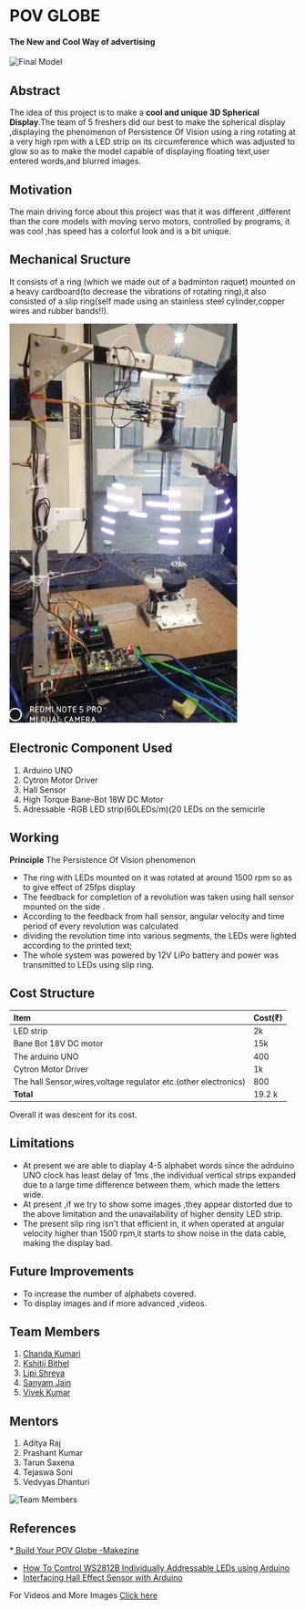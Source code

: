 <h1> POV GLOBE </h1> 
<h4> The New and Cool Way of advertising </h4>

![Final Model](https://github.com/KSHITIJBITHEL/POV-Globe/blob/master/Images%20and%20Videos/pov_globe.jpg)

<h2> Abstract</h2>

The idea of this project is to make a **cool and unique 3D Spherical Display**.The team of 5 freshers did our best to make the spherical display ,displaying the phenomenon of Persistence Of Vision using a ring rotating at a very high rpm with a LED strip on its circumference which was adjusted to glow so as to make the model capable of displaying floating text,user entered words,and blurred images.  


<h2> Motivation</h2>

The main driving force about this project was that it was different ,different than the core models with moving servo motors, controlled by programs, it was cool ,has speed has a colorful look and is a bit unique.


<h2> Mechanical Sructure</h2>

It consists of a ring (which we made out of a badminton raquet) mounted on a heavy cardboard(to decrease the vibrations of rotating ring),it also consisted of a slip ring(self made using an stainless steel cylinder,copper wires and rubber bands!!).


<img src="https://github.com/KSHITIJBITHEL/POV-Globe/blob/master/Images%20and%20Videos/Mech%20Model.jpg" width=400 alt="Mech Model" />


<h2> Electronic Component Used</h2>

1. Arduino UNO
2. Cytron Motor Driver
3. Hall Sensor
4. High Torque Bane-Bot 18W DC Motor 
5. Adressable -RGB LED strip(60LEDs/m)(20 LEDs on the semicirle


<h2> Working</h2>

**Principle** The Persistence Of Vision phenomenon
- The ring with LEDs mounted on it was rotated at around 1500 rpm  so as to give effect of 25fps display
- The feedback for completion of a revolution was taken using hall sensor mounted on the side .
- According to the feedback from hall sensor, angular velocity and time period of every revolution was calculated
- dividing the revolution time into various segments, the LEDs were lighted according to the printed text;
- The whole system was powered by 12V LiPo battery and power was transmitted to LEDs using slip ring.

<h2> Cost Structure</h2>


| Item | Cost(₹) |
| :--- | :--- |
| LED strip | 2k |
| Bane Bot 18V DC motor | 15k |
| The arduino UNO | 400|
| Cytron Motor Driver | 1k |
| The hall Sensor,wires,voltage regulator etc.(other electronics) | 800 |
|**Total**| 19.2 k| 
Overall it was descent for its cost.

<h2> Limitations</h2>

 - At present we are able to diaplay 4-5 alphabet words since the adrduino UNO clock has least delay of 1ms ,the individual vertical strips expanded due to a large time difference between them, which made the letters wide. 
 - At present ,if we try to show some images ,they appear distorted due to the above limitation and the unavailability of higher density LED strip.
 - The present slip ring isn't that efficient in, it when operated at angular velocity higher than 1500 rpm,it starts to show noise in the data cable, making the display bad.


<h2> Future Improvements</h2>

 - To increase the number of alphabets covered.
 - To display images and if more advanced ,videos.


<h2> Team Members</h2>

1. [Chanda Kumari](https://github.com/krichanda)   
2. [Kshitij Bithel](https://github.com/KSHITIJBITHEL)
3. [Lipi Shreya](https://github.com/LipiShreya)
4. [Sanyam Jain](https://github.com/sanyam2248)
5. [Vivek Kumar](https://github.com/rohit234)


<h2> Mentors</h2>

1. Aditya Raj
2. Prashant Kumar
3. Tarun Saxena
4. Tejaswa Soni
5. Vedvyas Dhanturi


![Team Members](https://github.com/KSHITIJBITHEL/POV-Globe/blob/master/Images%20and%20Videos/The%20team.jpg)


<h2> References </h2>

*[ Build Your POV Globe -Makezine](https://makezine.com/projects/persistence-vision-led-globe/)
* [How To Control WS2812B Individually Addressable LEDs using Arduino](https://howtomechatronics.com/tutorials/arduino/how-to-control-ws2812b-individually-addressable-leds-using-arduino/)
* [Interfacing Hall Effect Sensor with Arduino](https://circuitdigest.com/microcontroller-projects/arduino-hall-effect-sensor)
  
 
 For Videos and More Images [Click here](https://drive.google.com/open?id=1-Z8BFcf-tHamf8n8zDd5CVdYPwPu7yQ-)
  

